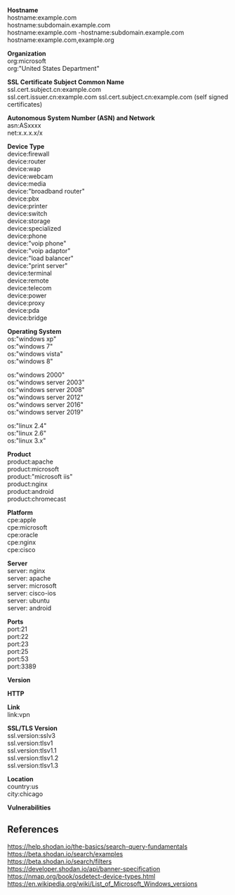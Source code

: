 **Hostname**  
hostname:example.com  
hostname:subdomain.example.com  
hostname:example.com -hostname:subdomain.example.com  
hostname:example.com,example.org


**Organization**  
org:microsoft  
org:"United States Department"    


**SSL Certificate Subject Common Name**  
ssl.cert.subject.cn:example.com  
ssl.cert.issuer.cn:example.com ssl.cert.subject.cn:example.com (self signed certificates)  


**Autonomous System Number (ASN) and Network**  
asn:ASxxxx  
net:x.x.x.x/x


**Device Type**  
device:firewall  
device:router  
device:wap  
device:webcam  
device:media  
device:"broadband router"  
device:pbx  
device:printer  
device:switch  
device:storage  
device:specialized  
device:phone  
device:"voip phone"  
device:"voip adaptor"  
device:"load balancer"  
device:"print server"  
device:terminal  
device:remote  
device:telecom  
device:power  
device:proxy  
device:pda  
device:bridge  


**Operating System**  
os:"windows xp"  
os:"windows 7"  
os:"windows vista"  
os:"windows 8"  


os:"windows 2000"  
os:"windows server 2003"  
os:"windows server 2008"  
os:"windows server 2012"  
os:"windows server 2016"  
os:"windows server 2019"  


os:"linux 2.4"  
os:"linux 2.6"  
os:"linux 3.x"  


**Product**  
product:apache  
product:microsoft  
product:"microsoft iis"  
product:nginx  
product:android  
product:chromecast  

**Platform**  
cpe:apple  
cpe:microsoft  
cpe:oracle  
cpe:nginx  
cpe:cisco



**Server**  
server: nginx  
server: apache  
server: microsoft  
server: cisco-ios  
server: ubuntu  
server: android  


**Ports**  
port:21  
port:22  
port:23  
port:25  
port:53  
port:3389  


**Version**  

**HTTP**


**Link**  
link:vpn








**SSL/TLS Version**  
ssl.version:sslv3  
ssl.version:tlsv1  
ssl.version:tlsv1.1  
ssl.version:tlsv1.2  
ssl.version:tlsv1.3  



**Location**  
country:us  
city:chicago  




**Vulnerabilities**








## References ##
https://help.shodan.io/the-basics/search-query-fundamentals  
https://beta.shodan.io/search/examples  
https://beta.shodan.io/search/filters  
https://developer.shodan.io/api/banner-specification  
https://nmap.org/book/osdetect-device-types.html  
https://en.wikipedia.org/wiki/List_of_Microsoft_Windows_versions
